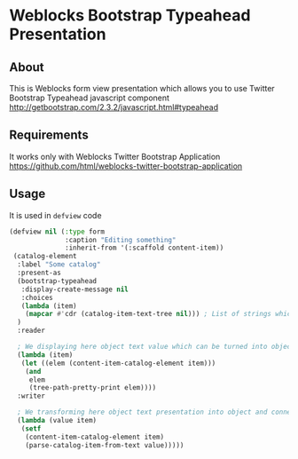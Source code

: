 # Weblocks Bootstrap Typeahead Presentation

## About

This is Weblocks form view presentation which allows you to use Twitter Bootstrap Typeahead javascript component http://getbootstrap.com/2.3.2/javascript.html#typeahead

## Requirements

It works only with Weblocks Twitter Bootstrap Application https://github.com/html/weblocks-twitter-bootstrap-application

## Usage 

It is used in `defview` code

```lisp
(defview nil (:type form 
              :caption "Editing something"
              :inherit-from '(:scaffold content-item))
 (catalog-element 
  :label "Some catalog"
  :present-as 
  (bootstrap-typeahead 
   :display-create-message nil
   :choices 
   (lambda (item)
    (mapcar #'cdr (catalog-item-text-tree nil))) ; List of strings which will be displayed as typeahead values 
  )
  :reader 

  ; We displaying here object text value which can be turned into object on submit
  (lambda (item)
   (let ((elem (content-item-catalog-element item)))
    (and 
     elem
     (tree-path-pretty-print elem))))
  :writer 

  ; We transforming here object text presentation into object and connecting this object with form data object
  (lambda (value item)
   (setf 
    (content-item-catalog-element item)
    (parse-catalog-item-from-text value)))))
```
